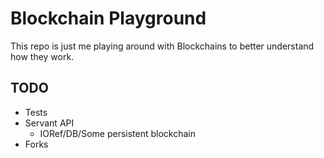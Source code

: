 # Blockchain Playground

This repo is just me playing around with Blockchains to better understand how
they work.

## TODO

- Tests
- Servant API
  - IORef/DB/Some persistent blockchain
- Forks
